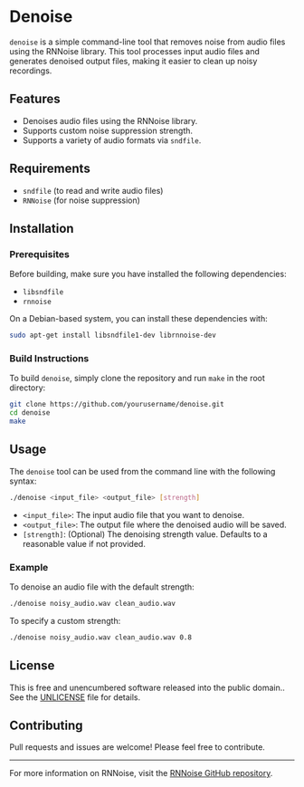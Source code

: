 
# Denoise

`denoise` is a simple command-line tool that removes noise from audio files using the RNNoise library. This tool processes input audio files and generates denoised output files, making it easier to clean up noisy recordings.

## Features
- Denoises audio files using the RNNoise library.
- Supports custom noise suppression strength.
- Supports a variety of audio formats via `sndfile`.

## Requirements
- `sndfile` (to read and write audio files)
- `RNNoise` (for noise suppression)

## Installation

### Prerequisites

Before building, make sure you have installed the following dependencies:
- `libsndfile` 
- `rnnoise`

On a Debian-based system, you can install these dependencies with:
```bash
sudo apt-get install libsndfile1-dev librnnoise-dev
```

### Build Instructions

To build `denoise`, simply clone the repository and run `make` in the root directory:

```bash
git clone https://github.com/yourusername/denoise.git
cd denoise
make
```

## Usage

The `denoise` tool can be used from the command line with the following syntax:

```bash
./denoise <input_file> <output_file> [strength]
```

- `<input_file>`: The input audio file that you want to denoise.
- `<output_file>`: The output file where the denoised audio will be saved.
- `[strength]`: (Optional) The denoising strength value. Defaults to a reasonable value if not provided.

### Example

To denoise an audio file with the default strength:
```bash
./denoise noisy_audio.wav clean_audio.wav
```

To specify a custom strength:
```bash
./denoise noisy_audio.wav clean_audio.wav 0.8
```

## License

This is free and unencumbered software released into the public domain.. See the [UNLICENSE](UNLICENSE) file for details.

## Contributing

Pull requests and issues are welcome! Please feel free to contribute.

---

For more information on RNNoise, visit the [RNNoise GitHub repository](https://github.com/xiph/rnnoise).
